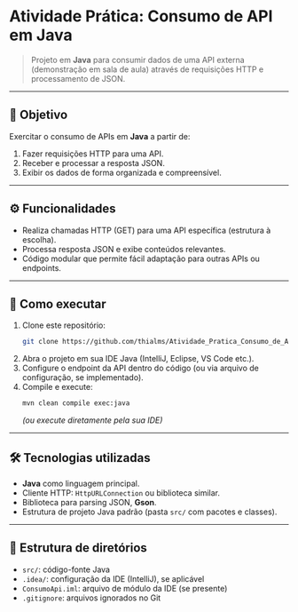 # Atividade Prática: Consumo de API em Java

> Projeto em **Java** para consumir dados de uma API externa (demonstração em sala de aula) através de requisições HTTP e processamento de JSON.

---

## 🎯 Objetivo

Exercitar o consumo de APIs em **Java** a partir de:
1. Fazer requisições HTTP para uma API.
2. Receber e processar a resposta JSON.
3. Exibir os dados de forma organizada e compreensível.

---

## ⚙️ Funcionalidades

- Realiza chamadas HTTP (GET) para uma API específica (estrutura à escolha).
- Processa resposta JSON e exibe conteúdos relevantes.
- Código modular que permite fácil adaptação para outras APIs ou endpoints.

---

## 🚀 Como executar

1. Clone este repositório:
   ```bash
   git clone https://github.com/thialms/Atividade_Pratica_Consumo_de_API.git
   ```
2. Abra o projeto em sua IDE Java (IntelliJ, Eclipse, VS Code etc.).
3. Configure o endpoint da API dentro do código (ou via arquivo de configuração, se implementado).
4. Compile e execute:
   ```bash
   mvn clean compile exec:java
   ```
   *(ou execute diretamente pela sua IDE)*

---

## 🛠️ Tecnologias utilizadas

- **Java** como linguagem principal.
- Cliente HTTP: `HttpURLConnection` ou biblioteca similar.
- Biblioteca para parsing JSON, **Gson**.
- Estrutura de projeto Java padrão (pasta `src/` com pacotes e classes).

---

## 📂 Estrutura de diretórios

- `src/`: código-fonte Java
- `.idea/`: configuração da IDE (IntelliJ), se aplicável
- `ConsumoApi.iml`: arquivo de módulo da IDE (se presente)
- `.gitignore`: arquivos ignorados no Git
